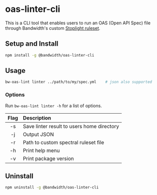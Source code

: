 # oas-linter-cli

This is a CLI tool that enables users to run an OAS (Open API Spec) file through Bandwidth's custom [Stoplight ruleset](https://docs.stoplight.io/docs/spectral/e5b9616d6d50c-rulesets).

## Setup and Install

```sh
npm install -g @bandwidth/oas-linter-cli
```

## Usage

```sh
bw-oas-lint linter ../path/to/my/spec.yml    # json also supported
```

### Options

Run `bw-oas-lint linter -h` for a list of options.

| Flag | Description |
|:----:|:------------|
| -s  | Save linter result to users home directory |
| -j  | Output JSON |
| -r  | Path to custom spectral ruleset file |
| -h  | Print help menu |
| -v  | Print package version |


## Uninstall

```sh
npm uninstall -g @bandwidth/oas-linter-cli
```

